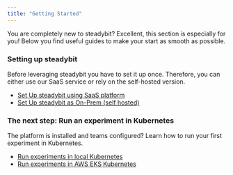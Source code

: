 ```yaml
---
title: "Getting Started"
---
```

You are completely new to steadybit? Excellent, this section is especially for you!
Below you find useful guides to make your start as smooth as possible.

### Setting up steadybit
Before leveraging steadybit you have to set it up once. Therefore, you can either use our SaaS service or rely on the self-hosted version.

* [Set Up steadybit using SaaS platform](getting-started/10-set-up-saas)
* [Set Up steadybit as On-Prem (self hosted)](getting-started/20-set-up-onprem)

### The next step: Run an experiment in Kubernetes
The platform is installed and teams configured? Learn how to run your first experiment in Kubernetes.

* [Run experiments in local Kubernetes](getting-started/30-run-experiment-local)
* [Run experiments in AWS EKS Kubernetes](getting-started/40-run-experiment-eks)


